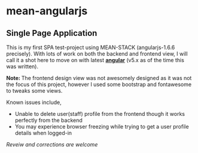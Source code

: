 <h1>mean-angularjs</h1>
<h2>Single Page Application</h2>

<p>This is my first SPA test-project using MEAN-STACK (angularjs-1.6.6 precisely). With lots of work on both the backend and frontend view, I will call it a shot here to move on with latest <a href=http://angular.io> <b>angular</b></a> (v5.x as of the time this was written).</p> 
<p><b>Note: </b>The frontend design view was not awesomely designed as it was not the focus of this project, however I used some bootstrap and fontawesome to tweaks some views.</p>
<p>Known issues include,
  <ul>
  <li>Unable to delete user(staff) profile from the frontend though it works perfectly from the backend</li>
  <li>You may experience browser freezing while trying to get a user profile details when logged-in</li>
  </ul>
  <i>Reveiw and corrections are welcome</i>
</p>
